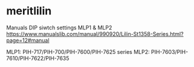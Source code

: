 # meritlilin

Manuals
DIP siwtch settings MLP1 & MLP2 https://www.manualslib.com/manual/990920/Lilin-St1358-Series.html?page=12#manual

MLP1: PIH-717/PIH-700/PIH-7600/PIH-7625 series
MLP2: PIH-7603/PIH-7610/PIH-7622/PIH-7635
